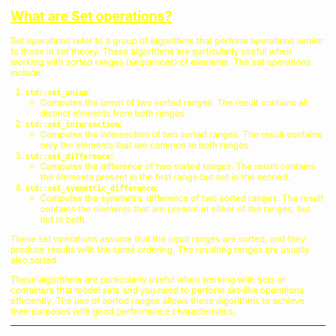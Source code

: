 ## <font color="yellow"><u>What are Set operations?</u></f>

Set operations refer to a group of algorithms that perform operations similar to those in set theory. These algorithms are particularly useful when working with sorted ranges (sequences) of elements. The set operations include:

1. **`std::set_union`:**
    - Computes the union of two sorted ranges. The result contains all distinct elements from both ranges.
2. **`std::set_intersection`:**
    - Computes the intersection of two sorted ranges. The result contains only the elements that are common to both ranges.
3. **`std::set_difference`:**
    - Computes the difference of two sorted ranges. The result contains the elements present in the first range but not in the second.
4. **`std::set_symmetric_difference`:**
    - Computes the symmetric difference of two sorted ranges. The result contains the elements that are present in either of the ranges, but not in both.

These set operations assume that the input ranges are sorted, and they produce results with the same ordering. The resulting ranges are usually also sorted.

These algorithms are particularly useful when working with sets or containers that model sets and you need to perform set-like operations efficiently. The use of sorted ranges allows these algorithms to achieve their purposes with good performance characteristics.

---

